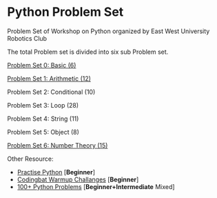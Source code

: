 # Python Problem Set
Problem Set of Workshop on Python organized by East West University Robotics Club

The total Problem set is divided into six sub Problem set.

[Problem Set 0: Basic (6)](https://github.com/ewuRoboticsClub/python/tree/master/Problem%20Set%200%20Basic)

[Problem Set 1: Arithmetic (12)](https://github.com/ewuRoboticsClub/python/tree/master/Problem%20Set%201%20Arithmetic)

Problem Set 2: Conditional (10)

Problem Set 3: Loop (28)

Problem Set 4: String (11)

Problem Set 5: Object (8)

[Problem Set 6: Number Theory (15)](https://github.com/ewuRoboticsClub/python/blob/master/Problem%20Set%207%20Number%20Theory/6.0%20PS%207:%20Number%20Theory(15)%20All%20Problem%20List.md "Problem Set 6: Number Theory (15)")


Other Resource:
- [Practise Python](http://www.practicepython.org/)  [**Beginner**]
- [Codingbat Warmup Challanges](http://codingbat.com/python)    [**Beginner**]
- [100+ Python Problems](https://github.com/zhiwehu/Python-programming-exercises/blob/master/100%2B%20Python%20challenging%20programming%20exercises.txt)    [**Beginner+Intermediate** Mixed]
